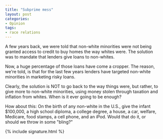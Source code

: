 ```yaml
---
title: "Subprime mess"
layout: post
categories:
- Opinion
tags:
- race relations
---
```


A few years back, we were told that non-white minorities were not being granted access to credit to buy homes the way whites were. The solution was to mandate that lenders give loans to non-whites.

Now, a huge percentage of those loans have come a cropper. The reason, we're told, is that for the last few years lenders have targeted non-white minorities in marketing risky loans.

Clearly, the solution is NOT to go back to the way things were, but rather, to give more to non-white minorities, using money stolen through taxation and inflation from whites. When is it ever going to be enough?

How about this: On the birth of any non-white in the U.S., give the infant $100,000, a high school diploma, a college degree, a house, a car, welfare, Medicare, food stamps, a cell phone, and an iPod. Would that do it, or should we throw in some "bling?"

{% include signature.html %}
